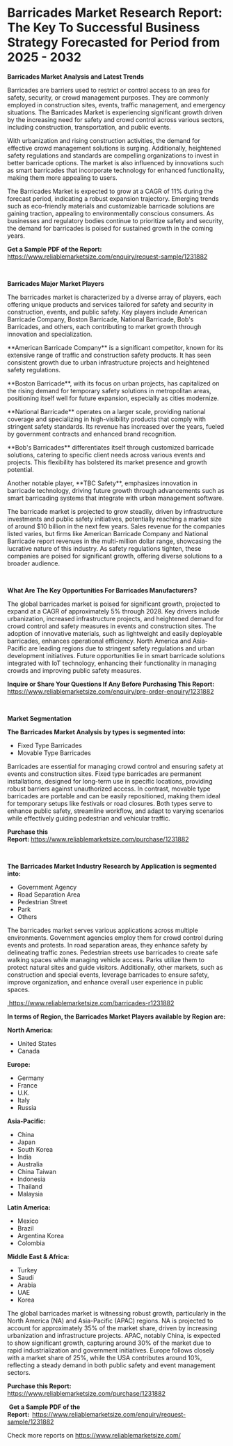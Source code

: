<p><h1>Barricades Market Research Report: The Key To Successful Business Strategy Forecasted for Period from 2025 - 2032</h1></p><p><strong>Barricades Market Analysis and Latest Trends</strong></p>
<p><p>Barricades are barriers used to restrict or control access to an area for safety, security, or crowd management purposes. They are commonly employed in construction sites, events, traffic management, and emergency situations. The Barricades Market is experiencing significant growth driven by the increasing need for safety and crowd control across various sectors, including construction, transportation, and public events. </p><p>With urbanization and rising construction activities, the demand for effective crowd management solutions is surging. Additionally, heightened safety regulations and standards are compelling organizations to invest in better barricade options. The market is also influenced by innovations such as smart barricades that incorporate technology for enhanced functionality, making them more appealing to users. </p><p>The Barricades Market is expected to grow at a CAGR of 11% during the forecast period, indicating a robust expansion trajectory. Emerging trends such as eco-friendly materials and customizable barricade solutions are gaining traction, appealing to environmentally conscious consumers. As businesses and regulatory bodies continue to prioritize safety and security, the demand for barricades is poised for sustained growth in the coming years.</p></p>
<p><strong>Get a Sample PDF of the Report:&nbsp;</strong> <a href="https://www.reliablemarketsize.com/enquiry/request-sample/1231882?utm_campaign=2753&utm_medium=2&utm_source=Github&utm_content=ia&utm_term=10042025&utm_id=barricades">https://www.reliablemarketsize.com/enquiry/request-sample/1231882</a></p>
<p>&nbsp;</p>
<p><strong>Barricades Major Market Players</strong></p>
<p><p>The barricades market is characterized by a diverse array of players, each offering unique products and services tailored for safety and security in construction, events, and public safety. Key players include American Barricade Company, Boston Barricade, National Barricade, Bob's Barricades, and others, each contributing to market growth through innovation and specialization.</p><p>**American Barricade Company** is a significant competitor, known for its extensive range of traffic and construction safety products. It has seen consistent growth due to urban infrastructure projects and heightened safety regulations. </p><p>**Boston Barricade**, with its focus on urban projects, has capitalized on the rising demand for temporary safety solutions in metropolitan areas, positioning itself well for future expansion, especially as cities modernize.</p><p>**National Barricade** operates on a larger scale, providing national coverage and specializing in high-visibility products that comply with stringent safety standards. Its revenue has increased over the years, fueled by government contracts and enhanced brand recognition.</p><p>**Bob's Barricades** differentiates itself through customized barricade solutions, catering to specific client needs across various events and projects. This flexibility has bolstered its market presence and growth potential.</p><p>Another notable player, **TBC Safety**, emphasizes innovation in barricade technology, driving future growth through advancements such as smart barricading systems that integrate with urban management software.</p><p>The barricade market is projected to grow steadily, driven by infrastructure investments and public safety initiatives, potentially reaching a market size of around $10 billion in the next few years. Sales revenue for the companies listed varies, but firms like American Barricade Company and National Barricade report revenues in the multi-million dollar range, showcasing the lucrative nature of this industry. As safety regulations tighten, these companies are poised for significant growth, offering diverse solutions to a broader audience.</p></p>
<p>&nbsp;</p>
<p><strong>What Are The Key Opportunities For Barricades Manufacturers?</strong></p>
<p><p>The global barricades market is poised for significant growth, projected to expand at a CAGR of approximately 5% through 2028. Key drivers include urbanization, increased infrastructure projects, and heightened demand for crowd control and safety measures in events and construction sites. The adoption of innovative materials, such as lightweight and easily deployable barricades, enhances operational efficiency. North America and Asia-Pacific are leading regions due to stringent safety regulations and urban development initiatives. Future opportunities lie in smart barricade solutions integrated with IoT technology, enhancing their functionality in managing crowds and improving public safety measures.</p></p>
<p><strong>Inquire or Share Your Questions If Any Before Purchasing This Report:</strong> <a href="https://www.reliablemarketsize.com/enquiry/pre-order-enquiry/1231882?utm_campaign=2753&utm_medium=2&utm_source=Github&utm_content=ia&utm_term=10042025&utm_id=barricades">https://www.reliablemarketsize.com/enquiry/pre-order-enquiry/1231882</a></p>
<p>&nbsp;</p>
<p><strong>Market Segmentation</strong></p>
<p><strong>The Barricades Market Analysis by types is segmented into:</strong></p>
<p><ul><li>Fixed Type Barricades</li><li>Movable Type Barricades</li></ul></p>
<p><p>Barricades are essential for managing crowd control and ensuring safety at events and construction sites. Fixed type barricades are permanent installations, designed for long-term use in specific locations, providing robust barriers against unauthorized access. In contrast, movable type barricades are portable and can be easily repositioned, making them ideal for temporary setups like festivals or road closures. Both types serve to enhance public safety, streamline workflow, and adapt to varying scenarios while effectively guiding pedestrian and vehicular traffic.</p></p>
<p><strong>Purchase this Report:&nbsp;</strong><a href="https://www.reliablemarketsize.com/purchase/1231882?utm_campaign=2753&utm_medium=2&utm_source=Github&utm_content=ia&utm_term=10042025&utm_id=barricades">https://www.reliablemarketsize.com/purchase/1231882</a></p>
<p>&nbsp;</p>
<p><strong>The Barricades Market Industry Research by Application is segmented into:</strong></p>
<p><ul><li>Government Agency</li><li>Road Separation Area</li><li>Pedestrian Street</li><li>Park</li><li>Others</li></ul></p>
<p><p>The barricades market serves various applications across multiple environments. Government agencies employ them for crowd control during events and protests. In road separation areas, they enhance safety by delineating traffic zones. Pedestrian streets use barricades to create safe walking spaces while managing vehicle access. Parks utilize them to protect natural sites and guide visitors. Additionally, other markets, such as construction and special events, leverage barricades to ensure safety, improve organization, and enhance overall user experience in public spaces.</p></p>
<p><a href="https://www.reliablemarketsize.com/barricades-r1231882?utm_campaign=2753&utm_medium=2&utm_source=Github&utm_content=ia&utm_term=10042025&utm_id=barricades">&nbsp;https://www.reliablemarketsize.com/barricades-r1231882</a></p>
<p><strong>In terms of Region, the Barricades Market Players available by Region are:</strong></p>
<p>
    <p> <strong> North America: </strong>
        <ul>
            <li>United States</li>
            <li>Canada</li>
        </ul>
        </p> 
    <p> <strong> Europe: </strong>
        <ul>
            <li>Germany</li>
            <li>France</li>
            <li>U.K.</li>
            <li>Italy</li>
            <li>Russia</li>
        </ul>
        </p> 
    <p> <strong> Asia-Pacific: </strong>
        <ul>
            <li>China</li>
            <li>Japan</li>
            <li>South Korea</li>
            <li>India</li>
            <li>Australia</li>
            <li>China Taiwan</li>
            <li>Indonesia</li>
            <li>Thailand</li>
            <li>Malaysia</li>
        </ul>
        </p> 
    <p> <strong> Latin America: </strong>
        <ul>
            <li>Mexico</li>
            <li>Brazil</li>
            <li>Argentina Korea</li>
            <li>Colombia</li>
        </ul>
        </p> 
    <p> <strong> Middle East & Africa: </strong>
        <ul>
            <li>Turkey</li>
            <li>Saudi</li>
            <li>Arabia</li>
            <li>UAE</li>
            <li>Korea</li>
        </ul>
    </p>
    </p>
<p><p>The global barricades market is witnessing robust growth, particularly in the North America (NA) and Asia-Pacific (APAC) regions. NA is projected to account for approximately 35% of the market share, driven by increasing urbanization and infrastructure projects. APAC, notably China, is expected to show significant growth, capturing around 30% of the market due to rapid industrialization and government initiatives. Europe follows closely with a market share of 25%, while the USA contributes around 10%, reflecting a steady demand in both public safety and event management sectors.</p></p>
<p><strong>Purchase this Report: </strong><a href="https://www.reliablemarketsize.com/purchase/1231882?utm_campaign=2753&utm_medium=2&utm_source=Github&utm_content=ia&utm_term=10042025&utm_id=barricades">https://www.reliablemarketsize.com/purchase/1231882</a></p>
<p>&nbsp;<strong>Get a Sample PDF of the Report:&nbsp;&nbsp;</strong><a href="https://www.reliablemarketsize.com/enquiry/request-sample/1231882?utm_campaign=2753&utm_medium=2&utm_source=Github&utm_content=ia&utm_term=10042025&utm_id=barricades">https://www.reliablemarketsize.com/enquiry/request-sample/1231882</a></p>
<p><strong></strong></p>
<p>Check more reports on <a href="https://www.reliablemarketsize.com/?utm_campaign=2753&utm_medium=2&utm_source=Github&utm_content=ia&utm_term=10042025&utm_id=barricades">https://www.reliablemarketsize.com/</a></p>